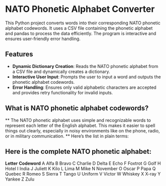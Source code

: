 # NATO Phonetic Alphabet Converter
This Python project converts words into their corresponding NATO phonetic alphabet codewords. It uses a CSV file containing the phonetic alphabet and pandas to process the data efficiently. The program is interactive and ensures user-friendly error handling.

## Features
- **Dynamic Dictionary Creation**: Reads the NATO phonetic alphabet from a CSV file and dynamically creates a dictionary.
- **Interactive User Input**: Prompts the user to input a word and outputs the phonetic alphabet codewords.
- **Error Handling**: Ensures only valid alphabetic characters are accepted and provides retry functionality for invalid inputs.
## What is NATO phonetic alphabet codewords?
** The NATO phonetic alphabet uses simple and recognizable words to represent each letter of the English alphabet. This makes it easier to spell things out clearly, especially in noisy environments like on the phone, radio, or in military communication. **
Here’s the list in plain terms:

## Here is the complete NATO phonetic alphabet:
**Letter**	**Codeword**
A	              Alfa
B	              Bravo
C	              Charlie
D	              Delta
E	              Echo
F	              Foxtrot
G	              Golf
H	              Hotel
I	              India
J	              Juliett
K	              Kilo
L	              Lima
M	              Mike
N	              November
O	              Oscar
P	              Papa
Q	              Quebec
R	              Romeo
S	              Sierra
T	              Tango
U	              Uniform
V	              Victor
W	              Whiskey
X	              X-ray
Y	              Yankee
Z	              Zulu
